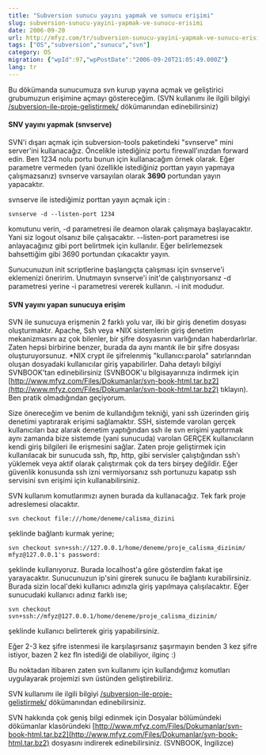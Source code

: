 ```yaml
---
title: "Subversion sunucu yayını yapmak ve sunucu erişimi"
slug: subversion-sunucu-yayini-yapmak-ve-sunucu-erisimi
date: 2006-09-20
url: http://mfyz.com/tr/subversion-sunucu-yayini-yapmak-ve-sunucu-erisimi/
tags: ["OS","subversion","sunucu","svn"]
category: OS
migration: {"wpId":97,"wpPostDate":"2006-09-20T21:05:49.000Z"}
lang: tr
---
```


Bu dökümanda sunucumuza svn kurup yayına açmak ve geliştirici grubumuzun erişimine açmayı göstereceğim. (SVN kullanımı ile ilgili bilgiyi [/subversion-ile-proje-gelistirmek/](/subversion-ile-proje-gelistirmek/) dökümanından edinebilirsiniz)

#### SNV yayını yapmak (snvserve)

SVN'i dışarı açmak için subversion-tools paketindeki "svnserve" mini server'ini kullanacağız. Öncelikle istediğiniz portu firewall'ınızdan forward edin. Ben 1234 nolu portu bunun için kullanacağım örnek olarak. Eğer parametre vermeden (yani özellikle istediğiniz porttan yayın yapmaya çalışmazsanız) svnserve varsayılan olarak **3690** portundan yayın yapacaktır.

svnserve ile istediğimiz porttan yayın açmak için :
```
svnserve -d --listen-port 1234

```
komutunu verin, -d parametresi ile deamon olarak çalışmaya başlayacaktır. Yani siz logout olsanız bile çalışacaktır. --listen-port parametresi ise anlayacağınız gibi port belirtmek için kullanılır. Eğer belirlemezsek bahsettiğim gibi 3690 portundan çıkacaktır yayın.

Sunucunuzun init scriptlerine başlangıçta çalışması için svnserve'i eklemenizi öneririm. Unutmayın svnserve'i init'de çalıştırıyorsanız -d parametresi yerine -i parametresi vererek kullanın. -i init modudur.

#### SVN yayını yapan sunucuya erişim

SVN ile sunucuya erişmenin 2 farklı yolu var, ilki bir giriş denetim dosyası oluşturmaktır. Apache, Ssh veya *NIX sistemlerin giriş denetim mekanizmasını az çok bilenler, bir şifre dosyasının varlığından haberdarlırlar. Zaten hepsi birbirine benzer, burada da aynı mantık ile bir şifre dosyası oluşturuyorsunuz. *NIX crypt ile şifrelenmiş "kullanıcı:parola" satırlarından oluşan dosyadaki kullanıcılar giriş yapabilirler. Daha detaylı bilgiyi SVNBOOK'tan edinebilirsiniz (SVNBOOK'u bilgisayarınıza indirmek için [http://www.mfyz.com/Files/Dokumanlar/svn-book-html.tar.bz2](http://www.mfyz.com/Files/Dokumanlar/svn-book-html.tar.bz2) tıklayın). Ben pratik olmadığından geçiyorum.

Size önereceğim ve benim de kullandığım tekniği, yani ssh üzerinden giriş denetimi yaptırarak erişimi sağlamaktır. SSH, sistemde varolan gerçek kullanıcıları baz alarak denetim yaptığından ssh ile svn erişimi yaptırmak aynı zamanda bize sistemde (yani sunucuda) varolan GERÇEK kullanıcıların kendi giriş bilgileri ile erişmesini sağlar. Zaten proje geliştirmek için kullanılacak bir sunucuda ssh, ftp, http, gibi servisler çalıştığından ssh'ı yüklemek veya aktif olarak çalıştırmak çok da ters birşey değildir. Eğer güvenlik konusunda ssh izni vermiyorsanız ssh portunuzu kapatıp ssh servisini svn erişimi için kullanabilirsiniz.

SVN kullanım komutlarımızı aynen burada da kullanacağız. Tek fark proje adreslemesi olacaktır.
```
svn checkout file:///home/deneme/calisma_dizini

```
şeklinde bağlantı kurmak yerine;
```
svn checkout svn+ssh://127.0.0.1/home/deneme/proje_calisma_dizinim/
mfyz@127.0.0.1's password:

```
şeklinde kullanıyoruz. Burada localhost'a göre gösterdim fakat işe yarayacaktır. Sunucunuzun ip'sini girerek sunucu ile bağlantı kurabilirsiniz. Burada sizin local'deki kullanıcı adınızla giriş yapılmaya çalışılacaktır. Eğer sunucudaki kullanıcı adınız farklı ise;
```
svn checkout svn+ssh://mfyz@127.0.0.1/home/deneme/proje_calisma_dizinim/

```
şeklinde kullanıcı belirterek giriş yapabilirsiniz.

Eğer 2-3 kez şifre istenmesi ile karşılaşırsanız şaşırmayın benden 3 kez şifre istiyor, bazen 2 kez fln istediği de olabiliyor, ilginç :)

Bu noktadan itibaren zaten svn kullanımı için kullandığımız komutları uygulayarak projemizi svn üstünden geliştirebiliriz.

SVN kullanımı ile ilgili bilgiyi [/subversion-ile-proje-gelistirmek/](/subversion-ile-proje-gelistirmek/) dökümanından edinebilirsiniz.

SVN hakkında çok geniş bilgi edinmek için Dosyalar bölümündeki dökümanlar klasöründeki [http://www.mfyz.com/Files/Dokumanlar/svn-book-html.tar.bz2](http://www.mfyz.com/Files/Dokumanlar/svn-book-html.tar.bz2) dosyasını indirerek edinebilirsiniz. (SVNBOOK, İngilizce)